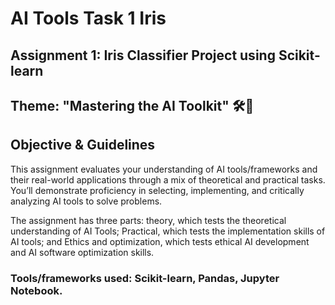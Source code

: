 # AI Tools Task 1 Iris
## Assignment 1: Iris Classifier Project using Scikit-learn


## Theme: "Mastering the AI Toolkit" 🛠️🧠

## Objective & Guidelines

This assignment evaluates your understanding of AI tools/frameworks and their real-world applications through a mix of theoretical and practical tasks. You’ll demonstrate proficiency in selecting, implementing, and critically analyzing AI tools to solve problems.

The assignment has three parts: theory, which tests the theoretical understanding of AI Tools; Practical, which tests the implementation skills of AI tools; and Ethics and optimization, which tests ethical AI development and AI software optimization skills. 

### Tools/frameworks used: Scikit-learn, Pandas, Jupyter Notebook.
